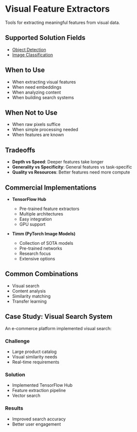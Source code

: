 # Visual Feature Extractors

Tools for extracting meaningful features from visual data.

## Supported Solution Fields

- [Object Detection](../solutions/object-detection)
- [Image Classification](../solutions/image-classification)

## When to Use

- When extracting visual features
- When need embeddings
- When analyzing content
- When building search systems

## When Not to Use

- When raw pixels suffice
- When simple processing needed
- When features are known

## Tradeoffs

- **Depth vs Speed**: Deeper features take longer
- **Generality vs Specificity**: General features vs task-specific
- **Quality vs Resources**: Better features need more compute

## Commercial Implementations

- **TensorFlow Hub**

  - Pre-trained feature extractors
  - Multiple architectures
  - Easy integration
  - GPU support

- **Timm (PyTorch Image Models)**
  - Collection of SOTA models
  - Pre-trained networks
  - Research focus
  - Extensive options

## Common Combinations

- Visual search
- Content analysis
- Similarity matching
- Transfer learning

## Case Study: Visual Search System

An e-commerce platform implemented visual search:

### Challenge

- Large product catalog
- Visual similarity needs
- Real-time requirements

### Solution

- Implemented TensorFlow Hub
- Feature extraction pipeline
- Vector search

### Results

- Improved search accuracy
- Better user engagement
